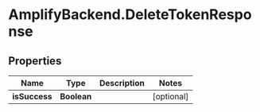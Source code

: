 # AmplifyBackend.DeleteTokenResponse

## Properties

Name | Type | Description | Notes
------------ | ------------- | ------------- | -------------
**isSuccess** | **Boolean** |  | [optional] 


